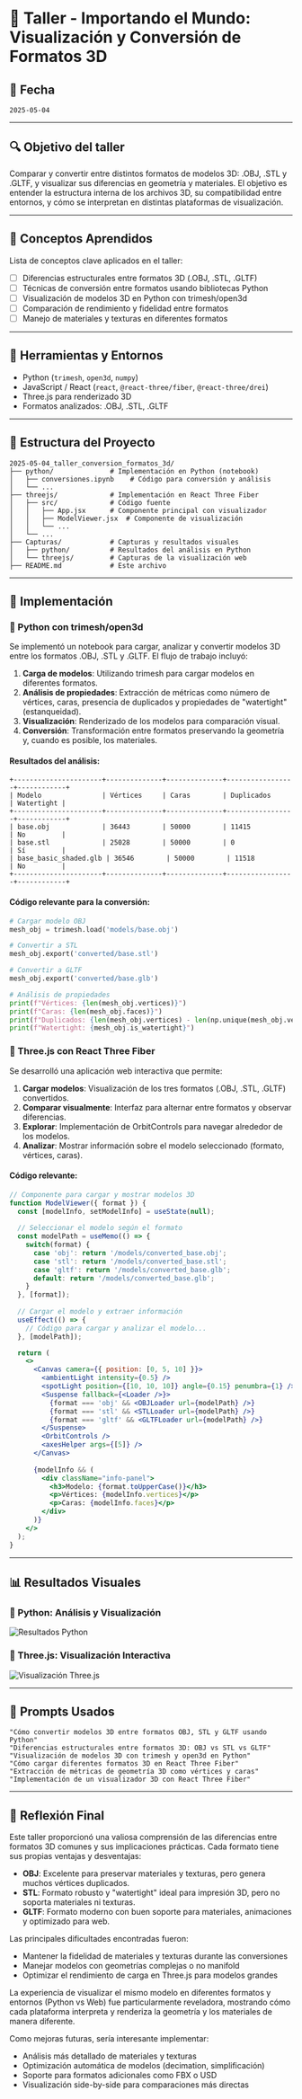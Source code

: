 # 🧪 Taller - Importando el Mundo: Visualización y Conversión de Formatos 3D

## 📅 Fecha
`2025-05-04`

---

## 🔍 Objetivo del taller

Comparar y convertir entre distintos formatos de modelos 3D: .OBJ, .STL y .GLTF, y visualizar sus diferencias en geometría y materiales. El objetivo es entender la estructura interna de los archivos 3D, su compatibilidad entre entornos, y cómo se interpretan en distintas plataformas de visualización.

---

## 🧠 Conceptos Aprendidos

Lista de conceptos clave aplicados en el taller:

- [ ] Diferencias estructurales entre formatos 3D (.OBJ, .STL, .GLTF)
- [ ] Técnicas de conversión entre formatos usando bibliotecas Python
- [ ] Visualización de modelos 3D en Python con trimesh/open3d
- [ ] Comparación de rendimiento y fidelidad entre formatos
- [ ] Manejo de materiales y texturas en diferentes formatos

---

## 🔧 Herramientas y Entornos

- Python (`trimesh`, `open3d`, `numpy`)
- JavaScript / React (`react`, `@react-three/fiber`, `@react-three/drei`)
- Three.js para renderizado 3D
- Formatos analizados: .OBJ, .STL, .GLTF

---

## 📁 Estructura del Proyecto

```
2025-05-04_taller_conversion_formatos_3d/
├── python/              # Implementación en Python (notebook)
│   ├── conversiones.ipynb    # Código para conversión y análisis
│   └── ...
├── threejs/             # Implementación en React Three Fiber
│   ├── src/             # Código fuente
│   │   ├── App.jsx      # Componente principal con visualizador
│   │   ├── ModelViewer.jsx  # Componente de visualización
│   │   └── ...
│   └── ...
├── Capturas/            # Capturas y resultados visuales
│   ├── python/          # Resultados del análisis en Python
│   └── threejs/         # Capturas de la visualización web
├── README.md            # Este archivo
```

---

## 🧪 Implementación

### 🔹 Python con trimesh/open3d

Se implementó un notebook para cargar, analizar y convertir modelos 3D entre los formatos .OBJ, .STL y .GLTF. El flujo de trabajo incluyó:

1. **Carga de modelos**: Utilizando trimesh para cargar modelos en diferentes formatos.
2. **Análisis de propiedades**: Extracción de métricas como número de vértices, caras, presencia de duplicados y propiedades de "watertight" (estanqueidad).
3. **Visualización**: Renderizado de los modelos para comparación visual.
4. **Conversión**: Transformación entre formatos preservando la geometría y, cuando es posible, los materiales.

#### Resultados del análisis:

```
+----------------------+--------------+--------------+-----------------+------------+
| Modelo               | Vértices     | Caras        | Duplicados      | Watertight |
+----------------------+--------------+--------------+-----------------+------------+
| base.obj             | 36443        | 50000        | 11415           | No         |
| base.stl             | 25028        | 50000        | 0               | Sí         |
| base_basic_shaded.glb | 36546        | 50000        | 11518           | No         |
+----------------------+--------------+--------------+-----------------+------------+
```

#### Código relevante para la conversión:

```python
# Cargar modelo OBJ
mesh_obj = trimesh.load('models/base.obj')

# Convertir a STL
mesh_obj.export('converted/base.stl')

# Convertir a GLTF
mesh_obj.export('converted/base.glb')

# Análisis de propiedades
print(f"Vértices: {len(mesh_obj.vertices)}")
print(f"Caras: {len(mesh_obj.faces)}")
print(f"Duplicados: {len(mesh_obj.vertices) - len(np.unique(mesh_obj.vertices, axis=0))}")
print(f"Watertight: {mesh_obj.is_watertight}")
```

### 🔹 Three.js con React Three Fiber

Se desarrolló una aplicación web interactiva que permite:

1. **Cargar modelos**: Visualización de los tres formatos (.OBJ, .STL, .GLTF) convertidos.
2. **Comparar visualmente**: Interfaz para alternar entre formatos y observar diferencias.
3. **Explorar**: Implementación de OrbitControls para navegar alrededor de los modelos.
4. **Analizar**: Mostrar información sobre el modelo seleccionado (formato, vértices, caras).

#### Código relevante:

```jsx
// Componente para cargar y mostrar modelos 3D
function ModelViewer({ format }) {
  const [modelInfo, setModelInfo] = useState(null);
  
  // Seleccionar el modelo según el formato
  const modelPath = useMemo(() => {
    switch(format) {
      case 'obj': return '/models/converted_base.obj';
      case 'stl': return '/models/converted_base.stl';
      case 'gltf': return '/models/converted_base.glb';
      default: return '/models/converted_base.glb';
    }
  }, [format]);
  
  // Cargar el modelo y extraer información
  useEffect(() => {
    // Código para cargar y analizar el modelo...
  }, [modelPath]);

  return (
    <>
      <Canvas camera={{ position: [0, 5, 10] }}>
        <ambientLight intensity={0.5} />
        <spotLight position={[10, 10, 10]} angle={0.15} penumbra={1} />
        <Suspense fallback={<Loader />}>
          {format === 'obj' && <OBJLoader url={modelPath} />}
          {format === 'stl' && <STLLoader url={modelPath} />}
          {format === 'gltf' && <GLTFLoader url={modelPath} />}
        </Suspense>
        <OrbitControls />
        <axesHelper args={[5]} />
      </Canvas>
      
      {modelInfo && (
        <div className="info-panel">
          <h3>Modelo: {format.toUpperCase()}</h3>
          <p>Vértices: {modelInfo.vertices}</p>
          <p>Caras: {modelInfo.faces}</p>
        </div>
      )}
    </>
  );
}
```

---

## 📊 Resultados Visuales

### 🔹 Python: Análisis y Visualización

![Resultados Python](Capturas/python/Resultados.gif)

### 🔹 Three.js: Visualización Interactiva

![Visualización Three.js](Capturas/threejs/Evidencia.gif)



---

## 🧩 Prompts Usados

```text
"Cómo convertir modelos 3D entre formatos OBJ, STL y GLTF usando Python"
"Diferencias estructurales entre formatos 3D: OBJ vs STL vs GLTF"
"Visualización de modelos 3D con trimesh y open3d en Python"
"Cómo cargar diferentes formatos 3D en React Three Fiber"
"Extracción de métricas de geometría 3D como vértices y caras"
"Implementación de un visualizador 3D con React Three Fiber"
```

---

## 💬 Reflexión Final

Este taller proporcionó una valiosa comprensión de las diferencias entre formatos 3D comunes y sus implicaciones prácticas. Cada formato tiene sus propias ventajas y desventajas:

- **OBJ**: Excelente para preservar materiales y texturas, pero genera muchos vértices duplicados.
- **STL**: Formato robusto y "watertight" ideal para impresión 3D, pero no soporta materiales ni texturas.
- **GLTF**: Formato moderno con buen soporte para materiales, animaciones y optimizado para web.

Las principales dificultades encontradas fueron:
- Mantener la fidelidad de materiales y texturas durante las conversiones
- Manejar modelos con geometrías complejas o no manifold
- Optimizar el rendimiento de carga en Three.js para modelos grandes

La experiencia de visualizar el mismo modelo en diferentes formatos y entornos (Python vs Web) fue particularmente reveladora, mostrando cómo cada plataforma interpreta y renderiza la geometría y los materiales de manera diferente.

Como mejoras futuras, sería interesante implementar:
- Análisis más detallado de materiales y texturas
- Optimización automática de modelos (decimation, simplificación)
- Soporte para formatos adicionales como FBX o USD
- Visualización side-by-side para comparaciones más directas
